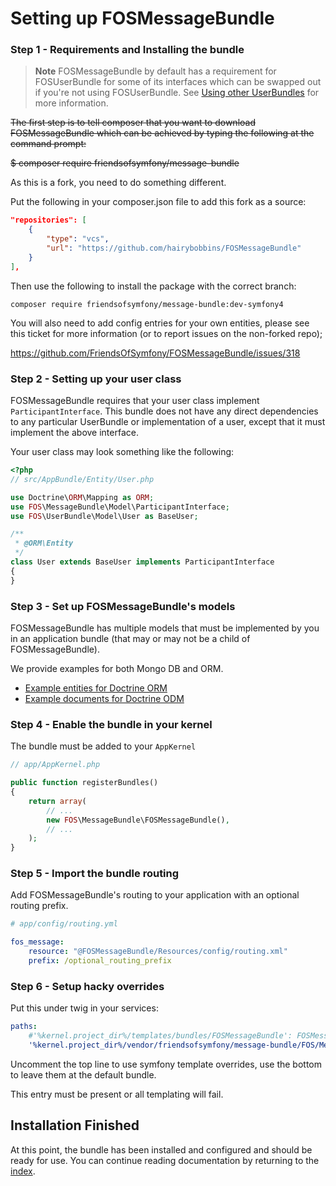 Setting up FOSMessageBundle
===========================

### Step 1 - Requirements and Installing the bundle

> **Note** FOSMessageBundle by default has a requirement for FOSUserBundle for some of its
> interfaces which can be swapped out if you're not using FOSUserBundle. See
> [Using other UserBundles][] for more information.


~~The first step is to tell composer that you want to download FOSMessageBundle which can
be achieved by typing the following at the command prompt:~~

~~$ composer require friendsofsymfony/message-bundle~~

As this is a fork, you need to do something different.

Put the following in your composer.json file to add this fork as a source:

```json
"repositories": [
    {
        "type": "vcs",
        "url": "https://github.com/hairybobbins/FOSMessageBundle"
    }
],
```

Then use the following to install the package with the correct branch:

 `composer require friendsofsymfony/message-bundle:dev-symfony4`
 
You will also need to add config entries for your own entities, please see this ticket for more information (or to report issues on the non-forked repo);

https://github.com/FriendsOfSymfony/FOSMessageBundle/issues/318

### Step 2 - Setting up your user class

FOSMessageBundle requires that your user class implement `ParticipantInterface`. This
bundle does not have any direct dependencies to any particular UserBundle or
implementation of a user, except that it must implement the above interface.

Your user class may look something like the following:

```php
<?php
// src/AppBundle/Entity/User.php

use Doctrine\ORM\Mapping as ORM;
use FOS\MessageBundle\Model\ParticipantInterface;
use FOS\UserBundle\Model\User as BaseUser;

/**
 * @ORM\Entity
 */
class User extends BaseUser implements ParticipantInterface
{
}
```

### Step 3 - Set up FOSMessageBundle's models

FOSMessageBundle has multiple models that must be implemented by you in an application
bundle (that may or may not be a child of FOSMessageBundle).

We provide examples for both Mongo DB and ORM.

- [Example entities for Doctrine ORM][]
- [Example documents for Doctrine ODM][]

### Step 4 - Enable the bundle in your kernel

The bundle must be added to your `AppKernel`

```php
// app/AppKernel.php

public function registerBundles()
{
    return array(
        // ...
        new FOS\MessageBundle\FOSMessageBundle(),
        // ...
    );
}
```

### Step 5 - Import the bundle routing

Add FOSMessageBundle's routing to your application with an optional routing prefix.

```yaml
# app/config/routing.yml

fos_message:
    resource: "@FOSMessageBundle/Resources/config/routing.xml"
    prefix: /optional_routing_prefix
```

### Step 6 - Setup hacky overrides

Put this under twig in your services:

```yaml
paths:
    #'%kernel.project_dir%/templates/bundles/FOSMessageBundle': FOSMessageBundle
    '%kernel.project_dir%/vendor/friendsofsymfony/message-bundle/FOS/MessageBundle/Resources/views': FOSMessageBundle
```

Uncomment the top line to use symfony template overrides, use the bottom to leave them at the default bundle.

This entry must be present or all templating will fail.

## Installation Finished

At this point, the bundle has been installed and configured and should be ready for use.
You can continue reading documentation by returning to the [index][].

[Example entities for Doctrine ORM]: 01a-orm-models.md
[Example documents for Doctrine ODM]: 01b-odm-models.md
[index]: 00-index.md
[Using other UserBundles]: 99-using-other-user-bundles.md
